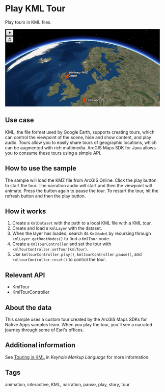 # Play KML Tour

Play tours in KML files.

![Image of play KML tour](PlayAKMLTour.png)

## Use case

KML, the file format used by Google Earth, supports creating tours, which can control the viewpoint of the scene, hide and show content, and play audio. Tours allow you to easily share tours of geographic locations, which can be augmented with rich multimedia. ArcGIS Maps SDK for Java allows you to consume these tours using a simple API.

## How to use the sample

The sample will load the KMZ file from ArcGIS Online. Click the play button to start the tour. The narration audio will start and then the viewpoint will animate. Press the button again to pause the tour. To restart the tour, hit the refresh button and then the play button.

## How it works

1. Create a `KmlDataset` with the path to a local KML file with a KML tour.
2. Create and load a `KmlLayer` with the dataset.
3. When the layer has loaded, search its `KmlNode`s by recursing through `kmlLayer.getRootNodes()` to find a `KmlTour` node.
4. Create a `KmlTourController` and set the tour with `kmlTourController.setTour(kmlTour)`.
5. Use `kmltourController.play()`, `kmltourController.pause()`, and `kmltourController.reset()` to control the tour.

## Relevant API

* KmlTour
* KmlTourController

## About the data

This sample uses a custom tour created by the ArcGIS Maps SDKs for Native Apps samples team. When you play the tour, you'll see a narrated journey through some of Esri's offices.

## Additional information

See [Touring in KML](https://developers.google.com/kml/documentation/touring) in *Keyhole Markup Language* for more information.

## Tags

animation, interactive, KML, narration, pause, play, story, tour
